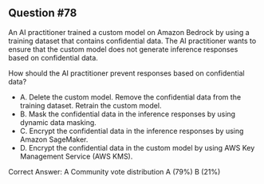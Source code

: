 ## Question #78

An AI practitioner trained a custom model on Amazon Bedrock by using a training dataset that contains confidential data. The AI practitioner wants to ensure that the custom model does not generate inference responses based on confidential data.

How should the AI practitioner prevent responses based on confidential data?

- A. Delete the custom model. Remove the confidential data from the training dataset. Retrain the custom model.
- B. Mask the confidential data in the inference responses by using dynamic data masking.
- C. Encrypt the confidential data in the inference responses by using Amazon SageMaker.
- D. Encrypt the confidential data in the custom model by using AWS Key Management Service (AWS KMS). 

Correct Answer: 
A Community vote distribution A (79%) B (21%)